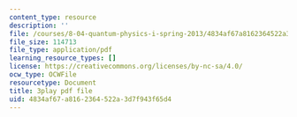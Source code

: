 ```yaml
---
content_type: resource
description: ''
file: /courses/8-04-quantum-physics-i-spring-2013/4834af67a8162364522a3d7f943f65d4_VSqpYPgxcps.pdf
file_size: 114713
file_type: application/pdf
learning_resource_types: []
license: https://creativecommons.org/licenses/by-nc-sa/4.0/
ocw_type: OCWFile
resourcetype: Document
title: 3play pdf file
uid: 4834af67-a816-2364-522a-3d7f943f65d4
---
```

